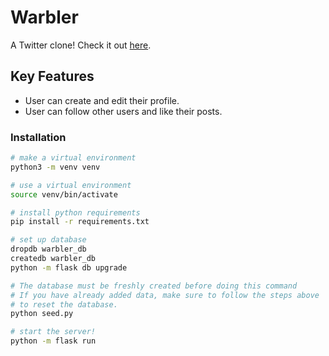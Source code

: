 # Warbler

A Twitter clone! Check it out [here](https://ks-warbler.herokuapp.com/).

## Key Features

* User can create and edit their profile.
* User can follow other users and like their posts.

### Installation

```sh
# make a virtual environment
python3 -m venv venv

# use a virtual environment
source venv/bin/activate

# install python requirements
pip install -r requirements.txt

# set up database
dropdb warbler_db
createdb warbler_db
python -m flask db upgrade

# The database must be freshly created before doing this command
# If you have already added data, make sure to follow the steps above
# to reset the database.
python seed.py

# start the server!
python -m flask run
```
